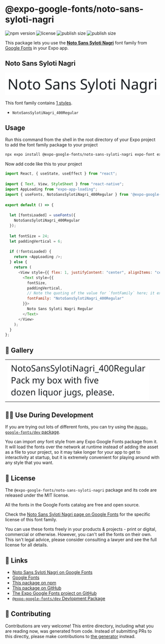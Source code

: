 # @expo-google-fonts/noto-sans-syloti-nagri

![npm version](https://flat.badgen.net/npm/v/@expo-google-fonts/noto-sans-syloti-nagri)
![license](https://flat.badgen.net/github/license/expo/google-fonts)
![publish size](https://flat.badgen.net/packagephobia/install/@expo-google-fonts/noto-sans-syloti-nagri)
![publish size](https://flat.badgen.net/packagephobia/publish/@expo-google-fonts/noto-sans-syloti-nagri)

This package lets you use the [**Noto Sans Syloti Nagri**](https://fonts.google.com/specimen/Noto+Sans+Syloti+Nagri) font family from [Google Fonts](https://fonts.google.com/) in your Expo app.

## Noto Sans Syloti Nagri

![Noto Sans Syloti Nagri](./font-family.png)

This font family contains [1 styles](#-gallery).

- `NotoSansSylotiNagri_400Regular`

## Usage

Run this command from the shell in the root directory of your Expo project to add the font family package to your project

```sh
npx expo install @expo-google-fonts/noto-sans-syloti-nagri expo-font expo-app-loading
```

Now add code like this to your project

```js
import React, { useState, useEffect } from "react";

import { Text, View, StyleSheet } from "react-native";
import AppLoading from "expo-app-loading";
import { useFonts, NotoSansSylotiNagri_400Regular } from '@expo-google-fonts/noto-sans-syloti-nagri';

export default () => {

  let [fontsLoaded] = useFonts({
    NotoSansSylotiNagri_400Regular
  });

  let fontSize = 24;
  let paddingVertical = 6;

  if (!fontsLoaded) {
    return <AppLoading />;
  } else {
    return (
      <View style={{ flex: 1, justifyContent: "center", alignItems: "center" }}>
        <Text style={{
          fontSize,
          paddingVertical,
          // Note the quoting of the value for `fontFamily` here; it expects a string!
          fontFamily: "NotoSansSylotiNagri_400Regular"
        }}>
          Noto Sans Syloti Nagri Regular
        </Text>
      </View>
    );
  }
};
```

## 🔡 Gallery


||||
|-|-|-|
|![NotoSansSylotiNagri_400Regular](./NotoSansSylotiNagri_400Regular.ttf.png)||||


## 👩‍💻 Use During Development

If you are trying out lots of different fonts, you can try using the [`@expo-google-fonts/dev` package](https://github.com/expo/google-fonts/tree/master/font-packages/dev#readme).

You can import _any_ font style from any Expo Google Fonts package from it. It will load the fonts over the network at runtime instead of adding the asset as a file to your project, so it may take longer for your app to get to interactivity at startup, but it is extremely convenient for playing around with any style that you want.


## 📖 License

The `@expo-google-fonts/noto-sans-syloti-nagri` package and its code are released under the MIT license.

All the fonts in the Google Fonts catalog are free and open source.

Check the [Noto Sans Syloti Nagri page on Google Fonts](https://fonts.google.com/specimen/Noto+Sans+Syloti+Nagri) for the specific license of this font family.

You can use these fonts freely in your products & projects - print or digital, commercial or otherwise. However, you can't sell the fonts on their own. This isn't legal advice, please consider consulting a lawyer and see the full license for all details.

## 🔗 Links

- [Noto Sans Syloti Nagri on Google Fonts](https://fonts.google.com/specimen/Noto+Sans+Syloti+Nagri)
- [Google Fonts](https://fonts.google.com/)
- [This package on npm](https://www.npmjs.com/package/@expo-google-fonts/noto-sans-syloti-nagri)
- [This package on GitHub](https://github.com/expo/google-fonts/tree/master/font-packages/noto-sans-syloti-nagri)
- [The Expo Google Fonts project on GitHub](https://github.com/expo/google-fonts)
- [`@expo-google-fonts/dev` Devlopment Package](https://github.com/expo/google-fonts/tree/master/font-packages/dev)

## 🤝 Contributing

Contributions are very welcome! This entire directory, including what you are reading now, was generated from code. Instead of submitting PRs to this directly, please make contributions to [the generator](https://github.com/expo/google-fonts/tree/master/packages/generator) instead.
